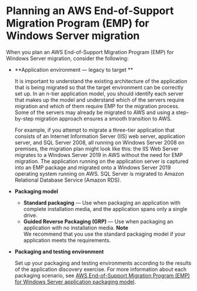 # Planning an AWS End\-of\-Support Migration Program \(EMP\) for Windows Server migration<a name="emp-planning"></a>

When you plan an AWS End\-of\-Support Migration Program \(EMP\) for Windows Server migration, consider the following:
+ **Application environment — legacy to target **

  It is important to understand the existing architecture of the application that is being migrated so that the target environment can be correctly set up\. In an n\-tier application model, you should identify each server that makes up the model and understand which of the servers require migration and which of them require EMP for the migration process\. Some of the servers may already be migrated to AWS and using a step\-by\-step migration approach ensures a smooth transition to AWS\. 

  For example, if you attempt to migrate a three\-tier application that consists of an Internet Information Server \(IIS\) web server, application server, and SQL Server 2008, all running on Windows Server 2008 on premises, the migration plan might look like this: the IIS Web Server migrates to a Windows Server 2019 in AWS without the need for EMP migration\. The application running on the application server is captured into an EMP package and migrated onto a Windows Server 2019 operating system running on AWS\. SQL Server is migrated to Amazon Relational Database Service \(Amazon RDS\)\.
+ **Packaging model**
  + **Standard packaging** — Use when packaging an application with complete installation media, and the application spans only a single drive\.
  + **Guided Reverse Packaging \(GRP\)** — Use when packaging an application with no installation media\.
**Note**  
We recommend that you use the standard packaging model if your application meets the requirements\.
+ **Packaging and testing environment**

  Set up your packaging and testing environments according to the results of the application discovery exercise\. For more information about each packaging scenario, see [AWS End\-of\-Support Migration Program \(EMP\) for Windows Server application packaging model](emp-packaging-model.md)\. 